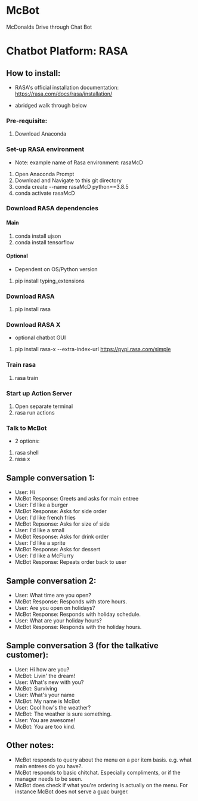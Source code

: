 # McBot
McDonalds Drive through Chat Bot 

# Chatbot Platform: RASA

## How to install:
* RASA's official installation documentation:
https://rasa.com/docs/rasa/installation/

* abridged walk through below

### Pre-requisite: 
1) Download Anaconda

### Set-up RASA environment
* Note: example name of Rasa environment: rasaMcD
1) Open Anaconda Prompt
1) Download and Navigate to this git directory
2) conda create --name rasaMcD python==3.8.5
3) conda activate rasaMcD

### Download RASA dependencies
#### Main
1) conda install ujson
2) conda install tensorflow

#### Optional
* Dependent on OS/Python version
1) pip install typing_extensions

### Download RASA
1) pip install rasa

### Download RASA X 
* optional chatbot GUI
1) pip install rasa-x --extra-index-url https://pypi.rasa.com/simple

### Train rasa
1) rasa train

### Start up Action Server
1) Open separate terminal
2) rasa run actions

### Talk to McBot
* 2 options:
1) rasa shell
2) rasa x

## Sample conversation 1:
- User: Hi
- McBot Response: Greets and asks for main entree
- User: I'd like a burger
- McBot Response: Asks for side order
- User: I'd like french fries
- McBot Repsonse: Asks for size of side
- User: I'd like a small
- McBot Response: Asks for drink order
- User: I'd like a sprite
- McBot Response: Asks for dessert
- User: I'd like a McFlurry
- McBot Response: Repeats order back to user
## Sample conversation 2:
- User: What time are you open?
- McBot Response: Responds with store hours.
- User: Are you open on holidays?
- McBot Response: Responds with holiday schedule.
- User: What are your holiday hours?
- McBot Response: Responds with the holiday hours.
## Sample conversation 3 (for the talkative customer):
- User: Hi how are you?
- McBot: Livin' the dream!
- User: What's new with you?
- McBot: Surviving
- User: What's your name
- McBot: My name is McBot
- User: Cool how's the weather?
- McBot: The weather is sure something.
- User: You are awesome!
- McBot: You are too kind.
## Other notes:
- McBot responds to query about the menu on a per item basis. e.g. what main entrees do you have?.
- McBot responds to basic chitchat. Especially compliments, or if the manager needs to be seen.
- McBot does check if what you're ordering is actually on the menu. For instance McBot does not serve a guac burger.


